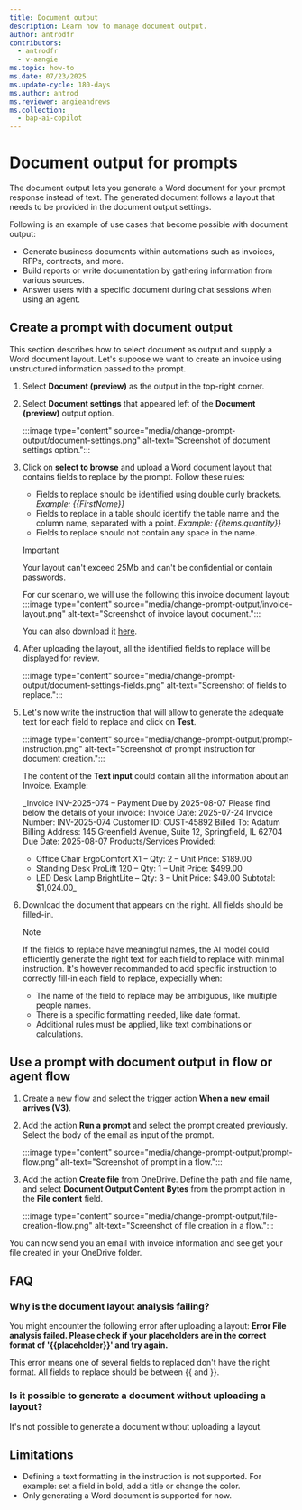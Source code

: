```yaml
---
title: Document output
description: Learn how to manage document output.
author: antrodfr
contributors:
  - antrodfr
  - v-aangie
ms.topic: how-to
ms.date: 07/23/2025
ms.update-cycle: 180-days
ms.author: antrod
ms.reviewer: angieandrews
ms.collection: 
  - bap-ai-copilot
---
```


# Document output for prompts

The document output lets you generate a Word document for your prompt response instead of text. The generated document follows a layout that needs to be provided in the document output settings.

Following is an example of use cases that become possible with document output:

- Generate business documents within automations such as invoices, RFPs, contracts, and more.
- Build reports or write documentation by gathering information from various sources.
- Answer users with a specific document during chat sessions when using an agent.


## Create a prompt with document output

This section describes how to select document as output and supply a Word document layout. 
Let's suppose we want to create an invoice using unstructured information passed to the prompt.

1. Select **Document (preview)** as the output in the top-right corner.
2. Select **Document settings** that appeared left of the **Document (preview)** output option.
   
    :::image type="content" source="media/change-prompt-output/document-settings.png" alt-text="Screenshot of document settings option.":::

3. Click on **select to browse** and upload a Word document layout that contains fields to replace by the prompt. Follow these rules:
    - Fields to replace should be identified using double curly brackets. _Example: {{FirstName}}_
    - Fields to replace in a table should identify the table name and the column name, separated with a point. _Example: {{items.quantity}}_
    - Fields to replace should not contain any space in the name.
  
    > [!IMPORTANT]
    > Your layout can't exceed 25Mb and can't be confidential or contain passwords.

    For our scenario, we will use the following this invoice document layout:
    :::image type="content" source="media/change-prompt-output/invoice-layout.png" alt-text="Screenshot of invoice layout document.":::

    You can also download it [here](url).

4. After uploading the layout, all the identified fields to replace will be displayed for review.

    :::image type="content" source="media/change-prompt-output/document-settings-fields.png" alt-text="Screenshot of fields to replace.":::

5. Let's now write the instruction that will allow to generate the adequate text for each field to replace and click on **Test**.

    :::image type="content" source="media/change-prompt-output/prompt-instruction.png" alt-text="Screenshot of prompt instruction for document creation.":::

    The content of the **Text input** could contain all the information about an Invoice. Example:
    
      _Invoice INV-2025-074 – Payment Due by 2025-08-07
      Please find below the details of your invoice:
      Invoice Date: 2025-07-24
      Invoice Number: INV-2025-074
      Customer ID: CUST-45892
      Billed To: Adatum
      Billing Address: 145 Greenfield Avenue, Suite 12, Springfield, IL 62704
      Due Date: 2025-08-07
      Products/Services Provided:
      - Office Chair ErgoComfort X1 – Qty: 2 – Unit Price: $189.00
      - Standing Desk ProLift 120 – Qty: 1 – Unit Price: $499.00 
      - LED Desk Lamp BrightLite – Qty: 3 – Unit Price: $49.00
      Subtotal: $1,024.00_

6. Download the document that appears on the right. All fields should be filled-in.

    > [!NOTE]
    > If the fields to replace have meaningful names, the AI model could efficiently generate the right text for each field to replace with minimal instruction. It's however recommanded to add specific instruction to correctly fill-in each field to replace, expecially when:
    >  - The name of the field to replace may be ambiguous, like multiple people names.
    >  - There is a specific formatting needed, like date format.
    >  - Additional rules must be applied, like text combinations or calculations.

## Use a prompt with document output in flow or agent flow

1. Create a new flow and select the trigger action **When a new email arrives (V3)**.
1. Add the action **Run a prompt** and select the prompt created previously. Select the body of the email as input of the prompt.
   
   :::image type="content" source="media/change-prompt-output/prompt-flow.png" alt-text="Screenshot of prompt in a flow.":::

1. Add the action **Create file** from OneDrive. Define the path and file name, and select **Document Output Content Bytes** from the prompt action in the **File content** field.

   :::image type="content" source="media/change-prompt-output/file-creation-flow.png" alt-text="Screenshot of file creation in a flow.":::

You can now send you an email with invoice information and see get your file created in your OneDrive folder.

## FAQ

### Why is the document layout analysis failing?

You might encounter the following error after uploading a layout: **Error File analysis failed. Please check if your placeholders are in the correct format of '{{placeholder}}' and try again.**

This error means one of several fields to replaced don't have the right format. All fields to replace should be between {{ and }}.

### Is it possible to generate a document without uploading a layout?

It's not possible to generate a document without uploading a layout.


## Limitations

- Defining a text formatting in the instruction is not supported. For example: set a field in bold, add a title or change the color.
- Only generating a Word document is supported for now.


